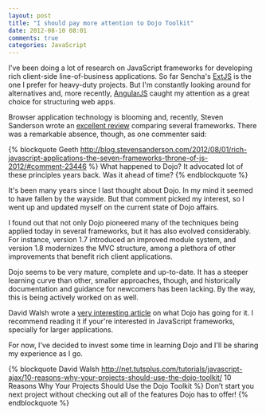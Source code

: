 ```yaml
---
layout: post
title: "I should pay more attention to Dojo Toolkit"
date: 2012-08-10 08:01
comments: true
categories: JavaScript
---
```


I've been doing a lot of research on JavaScript frameworks for developing rich client-side line-of-business applications.
So far Sencha's [ExtJS](http://www.sencha.com/products/extjs/) is the one I prefer for heavy-duty projects. But I'm constantly
looking around for alternatives and, more recently, [AngularJS](http://angularjs.org/) caught my attention as a great choice
for structuring web apps.

Browser application technology is blooming and, recently, Steven Sanderson wrote an 
[excellent review](http://blog.stevensanderson.com/2012/08/01/rich-javascript-applications-the-seven-frameworks-throne-of-js-2012/) comparing several frameworks. There was a remarkable absence, though, as one commenter said:

{% blockquote Geeth http://blog.stevensanderson.com/2012/08/01/rich-javascript-applications-the-seven-frameworks-throne-of-js-2012/#comment-23446 %}
What happened to Dojo? It advocated lot of these principles years back. Was it ahead of time?
{% endblockquote %}

<!-- more -->

It's been many years since I last thought about Dojo. In my mind it seemed to have fallen by the wayside. But that comment
picked my interest, so I went up and updated myself on the current state of Dojo affairs.

I found out that not only Dojo pioneered many of the techniques being applied today in several frameworks, but it has also evolved
considerably. For instance, version 1.7 introduced an improved module system, and version 1.8 modernizes the MVC structure, among a plethora of other improvements that benefit rich client applications.

Dojo seems to be very mature, complete and up-to-date. It has a steeper learning curve than other, smaller approaches, though,
and historically documentation and guidance for newcomers has been lacking. By the way, this is being actively worked on as well.

David Walsh wrote a [very interesting article](http://net.tutsplus.com/tutorials/javascript-ajax/10-reasons-why-your-projects-should-use-the-dojo-toolkit/) on what Dojo has going for it. I recommend reading it if your're interested
in JavaScript frameworks, specially for larger applications.

For now, I've decided to invest some time in learning Dojo and I'll be sharing my experience as I go.

{% blockquote David Walsh http://net.tutsplus.com/tutorials/javascript-ajax/10-reasons-why-your-projects-should-use-the-dojo-toolkit/ 10 Reasons Why Your Projects Should Use the Dojo Toolkit %}
Don’t start you next project without checking out all of the features Dojo has to offer!
{% endblockquote %}

